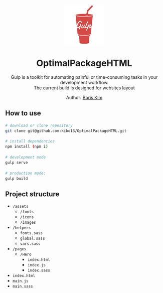 <p align="center">
  <img 
    height="128"
    width="128"
    src="https://github.com/kibo13/OptimalPackageHTML/blob/master/src/assets/images/gulp.png"
    alt="OptimalPackageHTML">
  
  <h1 align="center">OptimalPackageHTML</h1>
  <p align="center">
    Gulp is a toolkit for automating painful or 
		time-consuming tasks in your development workflow.<br> 
		The current build is designed for websites layout 
  </p>
  <p align="center">Author: <a href="https://github.com/kibo13" target="_blank">Boris Kim</a></p>
</p>

## How to use

```bash
# download or clone repository
git clone git@github.com:kibo13/OptimalPackageHTML.git

# install dependencies
npm install (npm i)

# development mode
gulp serve

# production mode:
gulp build
```

## Project structure

- `/assets`
  - `/fonts`
  - `/icons`
  - `/images`
- `/helpers`
  - `fonts.sass`
  - `global.sass`
  - `vars.sass`
- `/pages`
  - `/Hero`
    - `index.html`
    - `index.js`
    - `index.sass`
- `index.html`
- `main.js`
- `main.sass`
